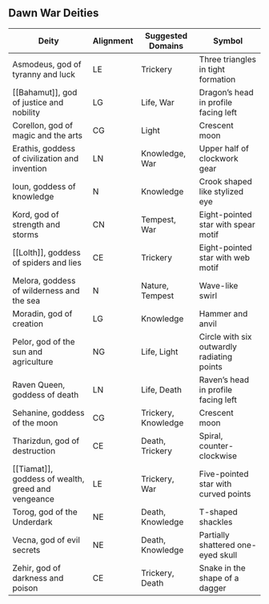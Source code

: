## **Dawn War Deities**

| Deity                                              | Alignment | Suggested Domains   | Symbol                                     |
| -------------------------------------------------- | --------- | ------------------- | ------------------------------------------ |
| Asmodeus, god of tyranny and luck                  | LE        | Trickery            | Three triangles in tight formation         |
| [[Bahamut]], god of justice and nobility           | LG        | Life, War           | Dragon’s head in profile facing left       |
| Corellon, god of magic and the arts                | CG        | Light               | Crescent moon                              |
| Erathis, goddess of civilization and invention     | LN        | Knowledge, War      | Upper half of clockwork gear               |
| Ioun, goddess of knowledge                         | N         | Knowledge           | Crook shaped like stylized eye             |
| Kord, god of strength and storms                   | CN        | Tempest, War        | Eight-pointed star with spear motif        |
| [[Lolth]], goddess of spiders and lies             | CE        | Trickery            | Eight-pointed star with web motif          |
| Melora, goddess of wilderness and the sea          | N         | Nature, Tempest     | Wave-like swirl                            |
| Moradin, god of creation                           | LG        | Knowledge           | Hammer and anvil                           |
| Pelor, god of the sun and agriculture              | NG        | Life, Light         | Circle with six outwardly radiating points |
| Raven Queen, goddess of death                      | LN        | Life, Death         | Raven’s head in profile facing left        |
| Sehanine, goddess of the moon                      | CG        | Trickery, Knowledge | Crescent moon                              |
| Tharizdun, god of destruction                      | CE        | Death, Trickery     | Spiral, counter-clockwise                  |
| [[Tiamat]], goddess of wealth, greed and vengeance | LE        | Trickery, War       | Five-pointed star with curved points       |
| Torog, god of the Underdark                        | NE        | Death, Knowledge    | T-shaped shackles                          |
| Vecna, god of evil secrets                         | NE        | Death, Knowledge    | Partially shattered one-eyed skull         |
| Zehir, god of darkness and poison                  | CE        | Trickery, Death     | Snake in the shape of a dagger             |
